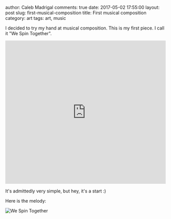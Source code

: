 author: Caleb Madrigal
comments: true
date: 2017-05-02 17:55:00
layout: post
slug: first-musical-composition
title: First musical composition
category: art
tags: art, music

I decided to try my hand at musical composition. This is my first piece. I call it "We Spin Together".

<iframe width="100%" height="450" scrolling="no" frameborder="no" src="https://w.soundcloud.com/player/?url=https%3A//api.soundcloud.com/tracks/296051481&amp;auto_play=false&amp;hide_related=false&amp;show_comments=true&amp;show_user=true&amp;show_reposts=false&amp;visual=true"></iframe>

It's admittedly very simple, but hey, it's a start :)

Here is the melody:

![We Spin Together](/images/we_spin_together_melody.jpg)

